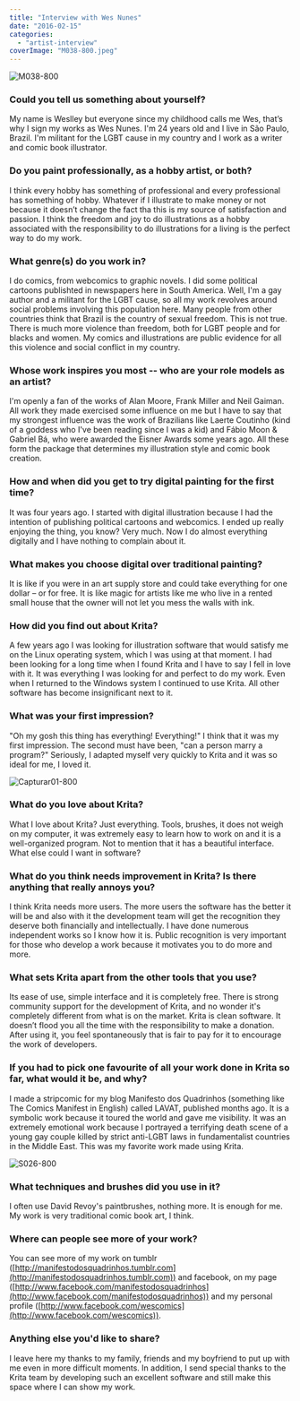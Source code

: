 ```yaml
---
title: "Interview with Wes Nunes"
date: "2016-02-15"
categories: 
  - "artist-interview"
coverImage: "M038-800.jpeg"
---
```


![M038-800](/images/posts/2016/M038-800.jpeg)

### Could you tell us something about yourself?

My name is Weslley but everyone since my childhood calls me Wes, that’s why I sign my works as Wes Nunes. I'm 24 years old and I live in São Paulo, Brazil. I'm militant for the LGBT cause in my country and I work as a writer and comic book illustrator.

### Do you paint professionally, as a hobby artist, or both?

I think every hobby has something of professional and every professional has something of hobby. Whatever if I illustrate to make money or not because it doesn’t change the fact tha this is my source of satisfaction and passion. I think the freedom and joy to do illustrations as a hobby associated with the responsibility to do illustrations for a living is the perfect way to do my work.

### What genre(s) do you work in?

I do comics, from webcomics to graphic novels. I did some political cartoons publishted in newspapers here in South America. Well, I'm a gay author and a militant for the LGBT cause, so all my work revolves around social problems involving this population here. Many people from other countries think that Brazil is the country of sexual freedom. This is not true. There is much more violence than freedom, both for LGBT people and for blacks and women. My comics and illustrations are public evidence for all this violence and social conflict in my country.

### Whose work inspires you most -- who are your role models as an artist?

I'm openly a fan of the works of Alan Moore, Frank Miller and Neil Gaiman. All work they made exercised some influence on me but I have to say that my strongest influence was the work of Brazilians like Laerte Coutinho (kind of a goddess who I've been reading since I was a kid) and Fábio Moon & Gabriel Bá, who were awarded the Eisner Awards some years ago. All these form the package that determines my illustration style and comic book creation.

### How and when did you get to try digital painting for the first time?

It was four years ago. I started with digital illustration because I had the intention of publishing political cartoons and webcomics. I ended up really enjoying the thing, you know? Very much. Now I do almost everything digitally and I have nothing to complain about it.

### What makes you choose digital over traditional painting?

It is like if you were in an art supply store and could take everything for one dollar – or for free. It is like magic for artists like me who live in a rented small house that the owner will not let you mess the walls with ink.

### How did you find out about Krita?

A few years ago I was looking for illustration software that would satisfy me on the Linux operating system, which I was using at that moment. I had been looking for a long time when I found Krita and I have to say I fell in love with it. It was everything I was looking for and perfect to do my work. Even when I returned to the Windows system I continued to use Krita. All other software has become insignificant next to it.

### What was your first impression?

"Oh my gosh this thing has everything! Everything!" I think that it was my first impression. The second must have been, "can a person marry a program?" Seriously, I adapted myself very quickly to Krita and it was so ideal for me, I loved it.

![Capturar01-800](/images/posts/2016/Capturar01-800.jpg)

### What do you love about Krita?

What I love about Krita? Just everything. Tools, brushes, it does not weigh on my computer, it was extremely easy to learn how to work on and it is a well-organized program. Not to mention that it has a beautiful interface. What else could I want in software?

### What do you think needs improvement in Krita? Is there anything that really annoys you?

I think Krita needs more users. The more users the software has the better it will be and also with it the development team will get the recognition they deserve both financially and intellectually. I have done numerous independent works so I know how it is. Public recognition is very important for those who develop a work because it motivates you to do more and more.

### What sets Krita apart from the other tools that you use?

Its ease of use, simple interface and it is completely free. There is strong community support for the development of Krita, and no wonder it's completely different from what is on the market. Krita is clean software. It doesn’t flood you all the time with the responsibility to make a donation. After using it, you feel spontaneously that is fair to pay for it to encourage the work of developers.

### If you had to pick one favourite of all your work done in Krita so far, what would it be, and why?

I made a stripcomic for my blog Manifesto dos Quadrinhos (something like The Comics Manifest in English) called LAVAT, published months ago. It is a symbolic work because it toured the world and gave me visibility. It was an extremely emotional work because I portrayed a terrifying death scene of a young gay couple killed by strict anti-LGBT laws in fundamentalist countries in the Middle East. This was my favorite work made using Krita.

![S026-800](/images/posts/2016/S026-800.jpg)

### What techniques and brushes did you use in it?

I often use David Revoy's paintbrushes, nothing more. It is enough for me. My work is very traditional comic book art, I think.

### Where can people see more of your work?

You can see more of my work on tumblr ([http://manifestodosquadrinhos.tumblr.com](http://manifestodosquadrinhos.tumblr.com)) and facebook, on my page ([http://www.facebook.com/manifestodosquadrinhos](http://www.facebook.com/manifestodosquadrinhos)) and my personal profile ([http://www.facebook.com/wescomics](http://www.facebook.com/wescomics)).

### Anything else you'd like to share?

I leave here my thanks to my family, friends and my boyfriend to put up with me even in more difficult moments. In addition, I send special thanks to the Krita team by developing such an excellent software and still make this space where I can show my work.
